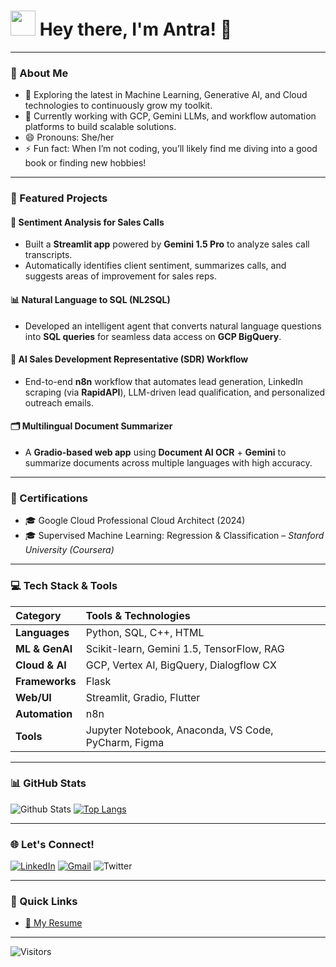 <h1><img src="https://emojis.slackmojis.com/emojis/images/1531849430/4246/blob-sunglasses.gif?1531849430" width="40"/> Hey there, I'm Antra! 👋</h1>

---

### 🚀 About Me

- 🧠 Exploring the latest in Machine Learning, Generative AI, and Cloud technologies to continuously grow my toolkit.
- 🌱 Currently working with GCP, Gemini LLMs, and workflow automation platforms to build scalable solutions.
- 😄 Pronouns: She/her
- ⚡ Fun fact: When I’m not coding, you’ll likely find me diving into a good book or finding new hobbies!

---

### 🌟 Featured Projects

#### 💬 **Sentiment Analysis for Sales Calls**
- Built a **Streamlit app** powered by **Gemini 1.5 Pro** to analyze sales call transcripts.
- Automatically identifies client sentiment, summarizes calls, and suggests areas of improvement for sales reps.

#### 📊 **Natural Language to SQL (NL2SQL)**
- Developed an intelligent agent that converts natural language questions into **SQL queries** for seamless data access on **GCP BigQuery**.

#### 🤖 **AI Sales Development Representative (SDR) Workflow**
- End-to-end **n8n** workflow that automates lead generation, LinkedIn scraping (via **RapidAPI**), LLM-driven lead qualification, and personalized outreach emails.

#### 🗂️ **Multilingual Document Summarizer**
- A **Gradio-based web app** using **Document AI OCR** + **Gemini** to summarize documents across multiple languages with high accuracy.

---

### 📜 Certifications

- 🎓 Google Cloud Professional Cloud Architect (2024)
- 🎓 Supervised Machine Learning: Regression & Classification – *Stanford University (Coursera)*

---

### 💻 Tech Stack & Tools

| Category           | Tools & Technologies                                            |
| :----------------- | :-------------------------------------------------------------- |
| **Languages**      | Python, SQL, C++, HTML                                          |
| **ML & GenAI**     | Scikit-learn, Gemini 1.5, TensorFlow, RAG      |
| **Cloud & AI**     | GCP, Vertex AI, BigQuery, Dialogflow CX                         |
| **Frameworks**     | Flask                                                           |
| **Web/UI**         | Streamlit, Gradio, Flutter               |
| **Automation**     | n8n                |
| **Tools**          | Jupyter Notebook, Anaconda, VS Code, PyCharm, Figma             |

---

### 📊 GitHub Stats

![Github Stats](https://github-readme-stats.vercel.app/api?username=AntraTripathi74&count_private=true&show_icons=true&theme=dark&hide_border=true)  [![Top Langs](https://github-readme-stats.vercel.app/api/top-langs/?username=AntraTripathi74&layout=compact&theme=dark&hide_border=true)](https://github.com/AntraTripathi74/github-readme-stats)

---

### 🌐 Let's Connect!

[![LinkedIn](https://img.shields.io/badge/LinkedIn-%230077B5.svg?style=for-the-badge&logo=linkedin&logoColor=white)](https://www.linkedin.com/in/antratripathi74/)  [![Gmail](https://img.shields.io/badge/Gmail-D14836?style=for-the-badge&logo=gmail&logoColor=white)](mailto:tripathiantra074@gmail.com)  ![Twitter](https://img.shields.io/badge/Twitter-%231DA1F2.svg?style=for-the-badge&logo=Twitter&logoColor=white)

---

### 📄 Quick Links

- [📝 My Resume](https://drive.google.com/file/d/1_VMQ42vonnD-sxgWvxGOK8qSZdSQehIg/view?usp=drive_link)

---

 ![Visitors](https://komarev.com/ghpvc/?username=AntraTripathi74)
